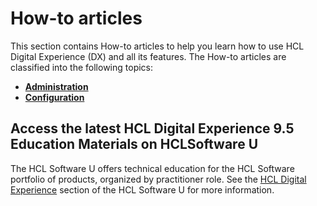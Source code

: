 # How-to articles

This section contains How-to articles to help you learn how to use HCL Digital Experience (DX) and all its features. The How-to articles are classified into the following topics:

- **[Administration](administration)**
- **[Configuration](configuration)**  

## Access the latest HCL Digital Experience 9.5 Education Materials on HCLSoftware U

The HCL Software U offers technical education for the HCL Software portfolio of products, organized by practitioner role. See the [HCL Digital Experience](https://hclsoftwareu.hcltechsw.com/) section of the HCL Software U for more information.

